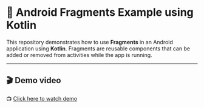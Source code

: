 # 📱 Android Fragments Example using Kotlin

This repository demonstrates how to use **Fragments** in an Android application using **Kotlin**. Fragments are reusable components that can be added or removed from activities while the app is running.

---

## 🎬 Demo video

📺 [Click here to watch demo](https://drive.google.com/file/d/1hS1sQhQvQsq6SBXPzNeqL6BE8Mlxp6Xp/view?usp=drive_link)  
